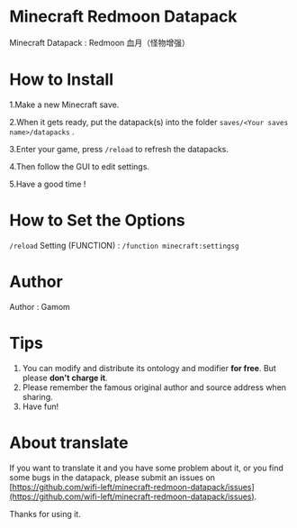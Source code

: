 # Minecraft Redmoon Datapack

Minecraft Datapack : Redmoon 血月（怪物增强）


# How to Install

1.Make a new Minecraft save.

2.When it gets ready, put the datapack(s) into the folder `saves/<Your saves name>/datapacks` .

3.Enter your game, press `/reload` to refresh the datapacks.

4.Then follow the GUI to edit settings.

5.Have a good time !

# How to Set the Options

`/reload`
Setting (FUNCTION) : `/function minecraft:settingsg`

# Author

Author : Gamom

# Tips

1. You can modify and distribute its ontology and modifier **for free**. But please **don't charge it**.
2. Please remember the famous original author and source address when sharing.
3. Have fun!

# About translate

If you want to translate it and you have some problem about it, or you find some bugs in the datapack, please submit an issues on [https://github.com/wifi-left/minecraft-redmoon-datapack/issues](https://github.com/wifi-left/minecraft-redmoon-datapack/issues).

Thanks for using it.
